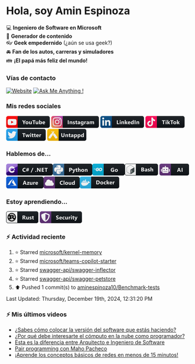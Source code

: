 # Hola, soy Amin Espinoza

:computer: **Ingeniero de Software en Microsoft**  
:pencil: **Generador de contenido**  
:eyeglasses: **Geek empedernido** (¿aún se usa geek?)  
:oncoming_automobile: **Fan de los autos, carreras y simuladores**  
:family: **¡El papá más feliz del mundo!**

### Vías de contacto

[![Website](https://img.shields.io/badge/aminespinoza.com-up-green?style=for-the-badge)][website]
[![Ask Me Anything !](https://img.shields.io/badge/Ask%20me-anything-1abc9c.svg?style=for-the-badge)](https://calendly.com/aminespinoza/consultoria)

### Mis redes sociales
[<img src="./assets/social/youtube.png"/>][youtube]
[<img src="./assets/social/instagram.png"/>][instagram]
[<img src="./assets/social/linkedin.png"/>][linkedin]
[<img src="./assets/social/tiktok.png"/>][linkedin]
[<img src="./assets/social/twitter.png"/>][twitter]
[<img src="./assets/social/untappd.png"/>][untappd]

### Hablemos de...
<img src="./assets/tech/csharp_dotnet.png"/><img src="./assets/tech/python.png"/><img src="./assets/tech/go.png"/><img src="./assets/tech/bash.png"/>
<img src="./assets/tech/ai.png"/><img src="./assets/tech/azure.png"/><img src="./assets/tech/cloud.png"/><img src="./assets/tech/docker.png"/>

### Estoy aprendiendo...
<img src="./assets/tech/rust.png"/> <img src="./assets/tech/security.png"/>


### :zap: Actividad reciente
<!--RECENT_ACTIVITY:start-->
1. ⭐ Starred [microsoft/kernel-memory](https://github.com/microsoft/kernel-memory)<br>
2. ⭐ Starred [microsoft/teams-copilot-starter](https://github.com/microsoft/teams-copilot-starter)<br>
3. ⭐ Starred [swagger-api/swagger-inflector](https://github.com/swagger-api/swagger-inflector)<br>
4. ⭐ Starred [swagger-api/swagger-petstore](https://github.com/swagger-api/swagger-petstore)<br>
5. ⬆️ Pushed 1 commit(s) to [aminespinoza10/Benchmark-tests](https://github.com/aminespinoza10/Benchmark-tests)<br>
<!--RECENT_ACTIVITY:end-->
<!--RECENT_ACTIVITY:last_update-->
Last Updated: Thursday, December 19th, 2024, 12:31:20 PM
<!--RECENT_ACTIVITY:last_update_end-->

### :zap: Mis últimos videos
<!-- YOUTUBE:START -->
- [¿Sabes cómo colocar la versión del software que estás haciendo?](https://www.youtube.com/watch?v=sMGEwhZF6Go)
- [¿Por qué debe interesarte el cómputo en la nube como programador?](https://www.youtube.com/watch?v=mGVx8y5pjzg)
- [Esta es la diferencia entre Arquitecto e Ingeniero de Software](https://www.youtube.com/watch?v=e2EmTcTBaTw)
- [Pair programming con Maho Pacheco](https://www.youtube.com/watch?v=QZTxOdj3s60)
- [¡Aprende los conceptos básicos de redes en menos de 15 minutos!](https://www.youtube.com/watch?v=_JNPvSxG6oM)
<!-- YOUTUBE:END -->


[website]: https://aminespinoza.com/
[twitter]: https://twitter.com/aminespinoza
[youtube]: https://www.youtube.com/c/AminEspinoza
[linkedin]: https://www.linkedin.com/in/amin-espinoza-71b24661/
[instagram]: https://www.instagram.com/aminespinoza10/
[untappd]: https://untappd.com/user/aminespinoza
